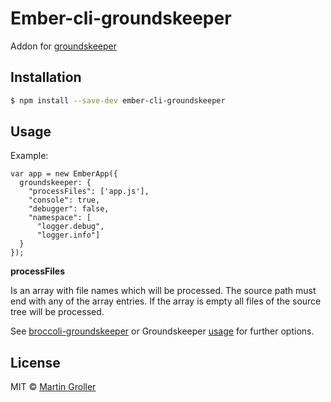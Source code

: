 # Ember-cli-groundskeeper

Addon for [groundskeeper](https://github.com/Couto/groundskeeper)

## Installation

```sh
$ npm install --save-dev ember-cli-groundskeeper
```
## Usage
Example:

```
var app = new EmberApp({
  groundskeeper: {
    "processFiles": ['app.js'],
    "console": true,
    "debugger": false,
    "namespace": [
      "logger.debug",
      "logger.info"]
  }
});
```

__processFiles__

Is an array with file names which will be processed. The source path must end with any of the array entries. If the array is empty all files of the source tree will be processed.

See [broccoli-groundskeeper](https://github.com/MadMG/broccoli-groundskeeper) or Groundskeeper [usage](https://github.com/Couto/groundskeeper#usage) for further options.

## License

MIT © [Martin Groller](https://github.com/MadMG)
